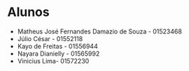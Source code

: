 # Alunos

* Matheus José Fernandes Damazio de Souza - 01523468
* Júlio César - 01552118
* Kayo de Freitas - 01556944
* Nayara Dianielly - 01565992
* Vinicius Lima- 01572230
